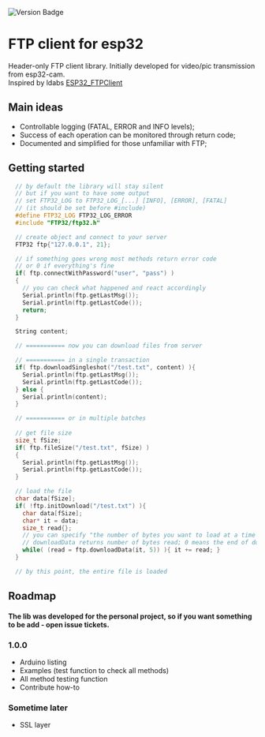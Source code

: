 ![Version Badge](https://img.shields.io/badge/version-0.9-cyan)


# FTP client for esp32
Header-only FTP client library.
Initially developed for video/pic transmission from esp32-cam.  
Inspired by ldabs [ESP32_FTPClient](https://github.com/ldab/ESP32_FTPClient)

## Main ideas
* Controllable logging (FATAL, ERROR and INFO levels);
* Success of each operation can be monitored through return code;
* Documented and simplified for those unfamiliar with FTP;

## Getting started
```c++
  // by default the library will stay silent
  // but if you want to have some output
  // set FTP32_LOG to FTP32_LOG_[...] [INFO], [ERROR], [FATAL] 
  // (it should be set before #include)
  #define FTP32_LOG FTP32_LOG_ERROR
  #include "FTP32/ftp32.h"

  // create object and connect to your server
  FTP32 ftp{"127.0.0.1", 21};

  // if something goes wrong most methods return error code
  // or 0 if everything's fine
  if( ftp.connectWithPassword("user", "pass") ) 
  { 
    // you can check what happened and react accordingly 
    Serial.println(ftp.getLastMsg());
    Serial.println(ftp.getLastCode());
    return;
  }

  String content;

  // =========== now you can download files from server

  // =========== in a single transaction
  if( ftp.downloadSingleshot("/test.txt", content) ){
    Serial.println(ftp.getLastMsg());
    Serial.println(ftp.getLastCode());
  } else {
    Serial.println(content);
  }

  // =========== or in multiple batches
  
  // get file size
  size_t fSize;
  if( ftp.fileSize("/test.txt", fSize) )
  {
    Serial.println(ftp.getLastMsg());
    Serial.println(ftp.getLastCode()); 
  }

  // load the file
  char data[fSize];
  if( !ftp.initDownload("/test.txt") ){
    char data[fSize];
    char* it = data;
    size_t read{};
    // you can specify "the number of bytes you want to load at a time
    // downloadData returns number of bytes read; 0 means the end of download
    while( (read = ftp.downloadData(it, 5)) ){ it += read; }
  }

  // by this point, the entire file is loaded
```

## Roadmap
#### The lib was developed for the personal project, so if you want something to be add - open issue tickets.
### 1.0.0
* Arduino listing
* Examples (test function to check all methods)
* All method testing function
* Contribute how-to
### Sometime later
* SSL layer